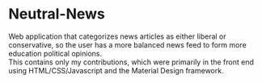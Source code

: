 # Neutral-News
Web application that categorizes news articles as either liberal or conservative, so the user has a more balanced news feed to form more education political opinions. </br>
This contains only my contributions, which were primarily in the front end using HTML/CSS/Javascript and the Material Design framework. 
